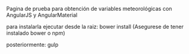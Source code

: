 Pagina de prueba para obtención de variables meteorológicas con AngularJS y AngularMaterial

para instalarla ejecutar desde la raiz:
bower install
(Asegurese de tener instalado bower o npm)

posteriormente:
gulp

